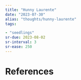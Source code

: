 ```yaml
---
title: "Hunny Laurente"
date: "2023-07-30"
alias: "thoughts/hunny-laurente"
tags:

- "seedlings"
sr-due: 2023-08-02
sr-interval: 3
sr-ease: 250
---
```




# References